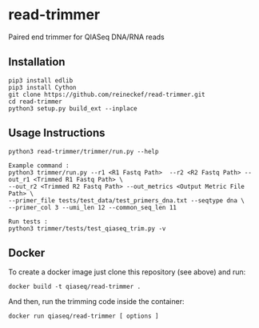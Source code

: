 # read-trimmer
Paired end trimmer for QIASeq DNA/RNA reads 

## Installation
```
pip3 install edlib
pip3 install Cython
git clone https://github.com/reineckef/read-trimmer.git
cd read-trimmer
python3 setup.py build_ext --inplace
```

## Usage Instructions

```
python3 read-trimmer/trimmer/run.py --help

Example command :
python3 trimmer/run.py --r1 <R1 Fastq Path>  --r2 <R2 Fastq Path> --out_r1 <Trimmed R1 Fastq Path> \
--out_r2 <Trimmed R2 Fastq Path> --out_metrics <Output Metric File Path> \
--primer_file tests/test_data/test_primers_dna.txt --seqtype dna \
--primer_col 3 --umi_len 12 --common_seq_len 11

Run tests :
python3 trimmer/tests/test_qiaseq_trim.py -v
```

## Docker

To create a docker image just clone this repository (see above) 
and run:

```
docker build -t qiaseq/read-trimmer .
```

And then, run the trimming code inside the container:

```
docker run qiaseq/read-trimmer [ options ]
```
